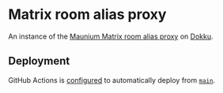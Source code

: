 # Matrix room alias proxy

An instance of the [Maunium Matrix room alias proxy] on [Dokku].

## Deployment

GitHub Actions is [configured](./.github/workflows/deployment.yml) to automatically deploy from [`main`](https://github.com/SeaGL/matrix-alias-proxy/tree/main).

[Dokku]: https://dokku.com/
[Maunium Matrix room alias proxy]: https://github.com/tulir/mauliasproxy
